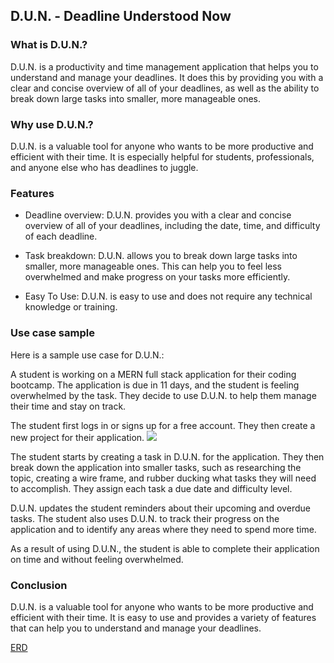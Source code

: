 ## D.U.N. - Deadline Understood Now

### What is D.U.N.?

D.U.N. is a productivity and time management application that helps you to understand and manage your deadlines. It does this by providing you with a clear and concise overview of all of your deadlines, as well as the ability to break down large tasks into smaller, more manageable ones.

### Why use D.U.N.?

D.U.N. is a valuable tool for anyone who wants to be more productive and efficient with their time. It is especially helpful for students, professionals, and anyone else who has deadlines to juggle.

### Features

* Deadline overview: D.U.N. provides you with a clear and concise overview of all of your deadlines, including the date, time, and difficulty of each deadline.

* Task breakdown: D.U.N. allows you to break down large tasks into smaller, more manageable ones. This can help you to feel less overwhelmed and make progress on your tasks more efficiently.

* Easy To Use: D.U.N. is easy to use and does not require any technical knowledge or training.

### Use case sample

Here is a sample use case for D.U.N.:

A student is working on a MERN full stack application for their coding bootcamp. The application is due in 11 days, and the student is feeling overwhelmed by the task. They decide to use D.U.N. to help them manage their time and stay on track.

The student first logs in or signs up for a free account. They then create a new project for their application. <img src="assets/images/loginWire.jpg">

The student starts by creating a task in D.U.N. for the application. They then break down the application into smaller tasks, such as researching the topic, creating a wire frame, and rubber ducking what tasks they will need to accomplish. They assign each task a due date and difficulty level.

D.U.N. updates the student reminders about their upcoming and overdue tasks. The student also uses D.U.N. to track their progress on the application and to identify any areas where they need to spend more time.

As a result of using D.U.N., the student is able to complete their application on time and without feeling overwhelmed.

### Conclusion

D.U.N. is a valuable tool for anyone who wants to be more productive and efficient with their time. It is easy to use and provides a variety of features that can help you to understand and manage your deadlines.


[ERD](https://lucid.app/lucidchart/5b06cb8f-d9d4-4e5e-8541-71bc87e9e674/edit?viewport_loc=-2050%2C-26%2C2412%2C1464%2C0_0&invitationId=inv_4a975c5b-2024-4353-9f2a-b959c7118272)